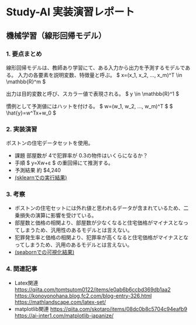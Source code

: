 <script type="text/javascript" async src="https://cdnjs.cloudflare.com/ajax/libs/mathjax/2.7.7/MathJax.js?config=TeX-MML-AM_CHTML"></script>

# Study-AI 実装演習レポート

## 機械学習（線形回帰モデル）

### 1. 要点まとめ

線形回帰モデルは、教師あり学習にて、ある入力から出力を予測するモデルである。
入力の各要素を説明変数、特徴量と呼ぶ。
$ x=(x_1, x_2, ..., x_m)^T \in \mathbb{R}^m $

出力は目的変数と呼び、スカラー値で表現される。
$ y \in \mathbb{R}^1 $

慣例として予測値にはハットを付ける。
$ w=(w_1, w_2, ..., w_m)^T $
$ \hat{y}=w^Tx+w_0 $

### 2. 実装演習

ボストンの住宅データセットを使用。
- 課題
部屋数が 4で犯罪率が 0.3の物件はいくらになるか？
- 手順
$ y=Xw+ε $ の重回帰にて推測する。
- 予測結果
約 $4,240
- [(sklearnでの実行結果)](Exercises-1.ipynb)

### 3. 考察

- ボストンの住宅セットには外れ値と思われるデータが含まれているため、二乗損失の演算に影響を受けている。
- 部屋数と価格の相関より、部屋数が少なくなると住宅価格がマイナスとなってしまうため、汎用性のあるモデルとは言えない。
- 犯罪発生率と価格の相関より、犯罪率が高くなると住宅価格がマイナスとなってしまうため、汎用のあるモデルとは言えない。
- [(seabornでの可視化結果)](Exercises-2.ipynb)

### 4. 関連記事

- Latex関連
https://qiita.com/tomtsutom0122/items/e0ab6b6ccbd369db1aa2
https://konoyonohana.blog.fc2.com/blog-entry-326.html
https://mathlandscape.com/latex-set/
- matplotlib関連
https://qiita.com/skotaro/items/08dc0b8c5704c94eafb9
https://ai-inter1.com/matplotlib-japanize/
